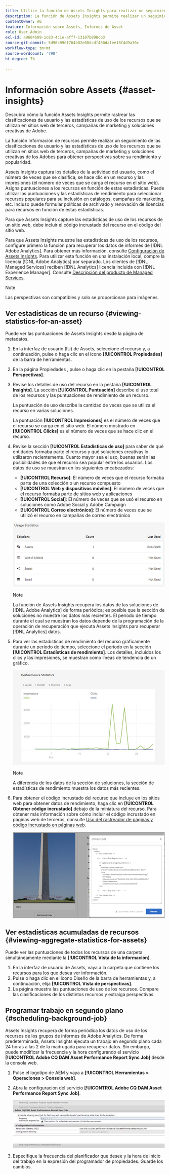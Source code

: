 ```yaml
---
title: Utilice la función de Assets Insights para realizar un seguimiento del uso de las imágenes
description: La función de Assets Insights permite realizar un seguimiento de las clasificaciones de los usuarios y las estadísticas de uso de las imágenes que se usan en sitios web de terceros, campañas de marketing y soluciones creativas de los Adobes.
contentOwner: AG
feature: Información sobre Assets, Informes de Asset
role: User,Admin
exl-id: a9604b09-1c83-4c1e-aff7-13107b898cb3
source-git-commit: 5d96c09ef764b02e08dcdf480da1ee18f4d9a30c
workflow-type: tm+mt
source-wordcount: '798'
ht-degree: 7%

---
```


# Información sobre Assets {#asset-insights}

Descubra cómo la función Assets Insights permite rastrear las clasificaciones de usuario y las estadísticas de uso de los recursos que se utilizan en sitios web de terceros, campañas de marketing y soluciones creativas de Adobe.

La función Información de recursos permite realizar un seguimiento de las clasificaciones de usuario y las estadísticas de uso de los recursos que se utilizan en sitios web de terceros, campañas de marketing y soluciones creativas de los Adobes para obtener perspectivas sobre su rendimiento y popularidad.

Assets Insights captura los detalles de la actividad del usuario, como el número de veces que se clasifica, se hace clic en un recurso y las impresiones (el número de veces que se carga el recurso en el sitio web). Asigna puntuaciones a los recursos en función de estas estadísticas. Puede utilizar las puntuaciones y las estadísticas de rendimiento para seleccionar recursos populares para su inclusión en catálogos, campañas de marketing, etc. Incluso puede formular políticas de archivado y renovación de licencias para recursos en función de estas estadísticas.

Para que Assets Insights capture las estadísticas de uso de los recursos de un sitio web, debe incluir el código incrustado del recurso en el código del sitio web.

Para que Assets Insights muestre las estadísticas de uso de los recursos, configure primero la función para recuperar los datos de informes de [!DNL Adobe Analytics]. Para obtener más información, consulte [Configuración de Assets Insights](touch-ui-configuring-asset-insights.md). Para utilizar esta función en una instalación local, compre la licencia [!DNL Adobe Analytics] por separado. Los clientes de [!DNL Managed Services] reciben [!DNL Analytics] licencia incluida con [!DNL Experience Manager]. Consulte [Descripción del producto de Managed Services](https://helpx.adobe.com/legal/product-descriptions/adobe-experience-manager-managed-services.html).

>[!NOTE]
>
>Las perspectivas son compatibles y solo se proporcionan para imágenes.

## Ver estadísticas de un recurso {#viewing-statistics-for-an-asset}

Puede ver las puntuaciones de Assets Insights desde la página de metadatos.

1. En la interfaz de usuario (IU) de Assets, seleccione el recurso y, a continuación, pulse o haga clic en el icono **[!UICONTROL Propiedades]** de la barra de herramientas.
1. En la página Propiedades , pulse o haga clic en la pestaña **[!UICONTROL Perspectivas]**.
1. Revise los detalles de uso del recurso en la pestaña **[!UICONTROL Insights]**. La sección **[!UICONTROL Puntuación]** describe el uso total de los recursos y las puntuaciones de rendimiento de un recurso.

   La puntuación de uso describe la cantidad de veces que se utiliza el recurso en varias soluciones.

   La puntuación **[!UICONTROL Impresiones]** es el número de veces que el recurso se carga en el sitio web. El número mostrado en **[!UICONTROL Clicks]** es el número de veces que se hace clic en el recurso.

1. Revise la sección **[!UICONTROL Estadísticas de uso]** para saber de qué entidades formaba parte el recurso y qué soluciones creativas lo utilizaron recientemente. Cuanto mayor sea el uso, buenas serán las posibilidades de que el recurso sea popular entre los usuarios. Los datos de uso se muestran en los siguientes encabezados:

   * **[!UICONTROL Recurso]**: El número de veces que el recurso formaba parte de una colección o un recurso compuesto
   * **[!UICONTROL Web y dispositivos móviles]**: El número de veces que el recurso formaba parte de sitios web y aplicaciones
   * **[!UICONTROL Social]**: El número de veces que se usó el recurso en soluciones como Adobe Social y Adobe Campaign
   * **[!UICONTROL Correo electrónico]**: El número de veces que se utilizó el recurso en campañas de correo electrónico

   ![usage_statistics](assets/usage_statistics.png)

   >[!NOTE]
   >
   >La función de Assets Insights recupera los datos de las soluciones de [!DNL Adobe Analytics] de forma periódica; es posible que la sección de soluciones no muestre los datos más recientes. El período de tiempo durante el cual se muestran los datos depende de la programación de la operación de recuperación que ejecuta Assets Insights para recuperar [!DNL Analytics] datos.

1. Para ver las estadísticas de rendimiento del recurso gráficamente durante un período de tiempo, seleccione el período en la sección **[!UICONTROL Estadísticas de rendimiento]**. Los detalles, incluidos los clics y las impresiones, se muestran como líneas de tendencia de un gráfico.

   ![Chlimage_1-3](assets/chlimage_1-3.jpeg)

   >[!NOTE]
   >
   >A diferencia de los datos de la sección de soluciones, la sección de estadísticas de rendimiento muestra los datos más recientes.

1. Para obtener el código incrustado del recurso que incluye en los sitios web para obtener datos de rendimiento, haga clic en **[!UICONTROL Obtener código incrustado]** debajo de la miniatura del recurso. Para obtener más información sobre cómo incluir el código incrustado en páginas web de terceros, consulte [Uso del rastreador de páginas y código incrustado en páginas web](touch-ui-using-page-tracker.md).

   ![chlimage_1-303](assets/chlimage_1-303.png)

## Ver estadísticas acumuladas de recursos {#viewing-aggregate-statistics-for-assets}

Puede ver las puntuaciones de todos los recursos de una carpeta simultáneamente mediante la **[!UICONTROL Vista de la información]**.

1. En la interfaz de usuario de Assets, vaya a la carpeta que contiene los recursos para los que desea ver información.
1. Pulse o haga clic en el icono Diseño de la barra de herramientas y, a continuación, elija **[!UICONTROL Vista de perspectivas]**.
1. La página muestra las puntuaciones de uso de los recursos. Compare las clasificaciones de los distintos recursos y extraiga perspectivas.

## Programar trabajo en segundo plano {#scheduling-background-job}

Assets Insights recupera de forma periódica los datos de uso de los recursos de los grupos de informes de Adobe Analytics. De forma predeterminada, Assets Insights ejecuta un trabajo en segundo plano cada 24 horas a las 2 de la madrugada para recuperar datos. Sin embargo, puede modificar la frecuencia y la hora configurando el servicio **[!UICONTROL Adobe CQ DAM Asset Performance Report Sync Job]** desde la consola web.

1. Pulse el logotipo de AEM y vaya a **[!UICONTROL Herramientas > Operaciones > Consola web]**.
1. Abra la configuración del servicio **[!UICONTROL Adobe CQ DAM Asset Performance Report Sync Job]**.

   ![chlimage_1-304](assets/chlimage_1-304.png)

1. Especifique la frecuencia del planificador que desee y la hora de inicio del trabajo en la expresión del programador de propiedades. Guarde los cambios.
